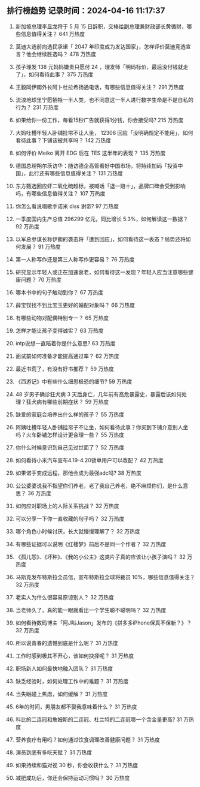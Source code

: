
## 排行榜趋势 记录时间：2024-04-16 11:17:37
  
  1. 新加坡总理李显龙将于 5 月 15 日辞职，交棒给副总理兼财政部长黄循财，哪些信息值得关注？ 641 万热度
    
  2. 莫迪大选前向选民承诺「 2047 年印度成为发达国家」，怎样评价莫迪竞选宣言？他会继续胜选吗？ 478 万热度
    
  3. 孩子理发 138 元妈妈嫌贵只愿付 24 ，理发师「明码标价，最后没付钱就走了」，如何看待此事？ 375 万热度
    
  4. 王毅同伊朗外长阿卜杜拉希扬通电话，有哪些信息值得关注？ 291 万热度
    
  5. 流浪地球里宁愿牺牲一半人类，也不同意这一半人进行数字生命是不是自私的行为？ 231 万热度
    
  6. 如果给你一份工作，每看15秒广告就获得1分钱，你会接受吗? 215 万热度
    
  7. 大妈吐槽年轻人卧铺挂帘不让人坐， 12306 回应「没明确规定不能用」，如何看待此事？下铺该被共享吗？ 142 万热度
    
  8. 如何评价 Meiko 离开 EDG 后在 TES 这半年的表现？ 135 万热度
    
  9. 德国总理朔尔茨访华：随访德企高管看好中国市场，将持续加码「投资中国」，此行还有哪些信息值得关注？ 131 万热度
    
  10. 东方甄选回应虾二氧化硫超标，被喊话「退一赔十」，品牌口碑会受到影响吗，有哪些信息值得关注？ 107 万热度
    
  11. 你怎么看说唱歌手诺米 diss 谢帝? 97 万热度
    
  12. 一季度国内生产总值 296299 亿元，同比增⻓ 5.3%，如何解读这一数据？ 92 万热度
    
  13. 以军总参谋长称伊朗的袭击将「遭到回应」，如何看待这一表态？局势还将如何发展？ 91 万热度
    
  14. 第一人称写作还是第三人称写作更容易？ 76 万热度
    
  15. 研究显示年轻人或正在加速衰老，如何看待这一发现？年轻人应当注意哪些健康问题？ 70 万热度
    
  16. 哪本书中的句子触动到你？ 67 万热度
    
  17. 薛宝钗找不到比宝玉更好的婚配对象吗？ 66 万热度
    
  18. 有哪些动物对配偶特别专一？ 65 万热度
    
  19. 怎样才能让孩子变得诚实？ 63 万热度
    
  20. intp说想一直陪着你是什么意思? 63 万热度
    
  21. 面试前如何准备才能提高通过率？ 62 万热度
    
  22. 最近书荒了，有没有好书推荐？ 59 万热度
    
  23. 《西游记》中有些什么细思极恐的细节? 59 万热度
    
  24. 48 岁男子确诊狂犬病 3 天后身亡，几年前有高危暴露史，暴露后该如何处理？狂犬病有哪些前期症状？ 59 万热度
    
  25. 缺爱的家庭会培养出什么样的孩子？ 55 万热度
    
  26. 阿姨吐槽年轻人卧铺挂帘子不让坐，如何看待此事？你买到下铺介意别人坐吗？火车卧铺怎样设计更合理一些？ 55 万热度
    
  27. 你什么时候意识到自己见过世面了？ 52 万热度
    
  28. 如何看待小米汽车宣布4.19-4.20锁单用户可以改配？ 42 万热度
    
  29. 如果诺手变成远程，那他会成为最强adc吗? 38 万热度
    
  30. 公公婆婆说我不指望你们养老，老了我自己养老，绝不麻烦你们，是什么意思？ 36 万热度
    
  31. 如何应对职场上的人际关系挑战？ 32 万热度
    
  32. 可以分享一下你一直收藏的句子吗？ 32 万热度
    
  33. 哪个角色小时候讨厌，长大就慢慢理解了？ 32 万热度
    
  34. 有哪些证据可以说明《红楼梦》前后不是同一个作者？ 32 万热度
    
  35. 《孤儿怨》、《坏种》、《我的小公主》这类片子真的应该让小孩子演吗？ 32 万热度
    
  36. 马斯克发布特斯拉全员信，宣布特斯拉全球将裁员 10%，哪些信息值得关注？ 32 万热度
    
  37. 老实人为什么很容易原谅别人？ 32 万热度
    
  38. 当老师久了，真的能一眼就看出一个学生聪不聪明吗？ 32 万热度
    
  39. 如何看待数码博主「阿J叫Jason」发布的《拼多多iPhone保真不保新？》？ 32 万热度
    
  40. 所以说青春的遗憾到底是什么呢？ 31 万热度
    
  41. 工作时感到极其不开心，该如何抉择呢？ 31 万热度
    
  42. 职场新人如何最快地融入团队？ 31 万热度
    
  43. 缺乏经验时，如何处理工作中的难题？ 31 万热度
    
  44. 当失眠碰上焦虑，如何缓解？ 31 万热度
    
  45. 6年的时间，男朋友都不娶我意味着什么？ 31 万热度
    
  46. 科比的二连冠和詹姆斯的二连冠、杜兰特的二连冠哪一个含金量更高? 31 万热度
    
  47. 营养食疗有用吗？如何通过饮食调理改善健康问题？ 31 万热度
    
  48. 演员到底有多吃天赋？ 31 万热度
    
  49. 如果持续和猫对视 30 秒，你会收获什么？ 31 万热度
    
  50. 减肥成功后，你还会保持运动习惯吗？ 30 万热度
    